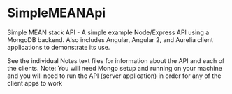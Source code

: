 # SimpleMEANApi
Simple MEAN stack API - A simple example Node/Express API using a MongoDB backend. Also includes Angular, Angular 2, and Aurelia client applications to demonstrate its use.

See the individual Notes text files for information about the API and each of the clients.
Note: You will need Mongo setup and running on your machine and you will need to run the API (server application) in order for any of the client apps to work
